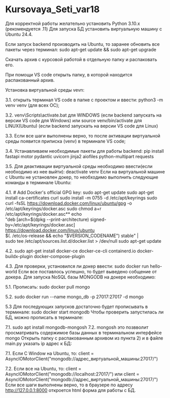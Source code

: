 # Kursovaya_Seti_var18
Для корректной работы желательно установить Python 3.10.x (рекомендуется .11) Для запуска БД установить виртуальную машину с Ubuntu 24.4.

Если запуск backend производить на Ubuntu, то заранее обновить все пакеты через терминал: sudo apt-get update && sudo apt-get upgrade

Скачать архив с курсовой работой в отдельную папку и распаковать его.

При помощи VS code открыть папку, в которой находится распакованный архив.

Установка виртуальной среды vevn:

3.1. открыть терминал VS code в папке с проектом и ввести:    python3 -m venv venv (для всех ОС);

3.2. venv\Scripts\activate.bat   для WINDOWS (если backend запускать на версии VS code для Windows)
   или source venv/bin/activate   для LINUX(Ubuntu) (если backend запускать на версии VS code для Linux)

3.3. Если все шаги выполнены верно, то после активации виртуальной среды появится приписка (venv) в терминале VS code;

3.4. Устанавливаем необходимые пакеты для работы backend:
 pip install fastapi motor pydantic uvicorn jinja2 aiofiles python-multipart requests

3.5. Для деактивации виртуальной среды необходимо ввести(если необходимо из нее выйти):
deactivate venv
Если на виртуальной машине с Ubuntu не установлен докер, то необходимо выполнить следующие команды в терминале Ubuntu:

4.1. # Add Docker's official GPG key:
   sudo apt-get update
   sudo apt-get install ca-certificates curl
   sudo install -m 0755 -d /etc/apt/keyrings
   sudo curl -fsSL https://download.docker.com/linux/ubuntu/gpg -o /etc/apt/keyrings/docker.asc
   sudo chmod a+r /etc/apt/keyrings/docker.asc**
   echo \
     "deb [arch=$(dpkg --print-architecture) signed-by=/etc/apt/keyrings/docker.asc] https://download.docker.com/linux/ubuntu \
     $(. /etc/os-release && echo "$VERSION_CODENAME") stable" | \
     sudo tee /etc/apt/sources.list.d/docker.list > /dev/null
   sudo apt-get update

4.2. sudo apt-get install docker-ce docker-ce-cli containerd.io docker-buildx-plugin docker-compose-plugin

4.3. Для проверки, установился ли докер ввести: 
     sudo docker run hello-world
     Если все поставлось успешно, то будет выведено собщение от докера.
Для запуска NoSQL базы MONGODB на докере необходимо:

5.1. Прописать: sudo docker pull mongo

5.2. sudo docker run --name mongo_db -p 27017:27017 -d mongo

5.3 Для последующих запусков достаточно будет прописывать в терминале: sudo docker start mongodb
Чтобы проверить запустилась ли БД, можно прописать в терминале:

7.1. sudo apt install mongodb-mongosh
7.2. mongosh  это позвволит просматривать содержимое базы данных в терминальном интерфейсе mongo
Открыть папку с распакованным архивом из пункта 2) и в файле main.py указать ip адрес к БД:

 7.1. Если С Window на Ubuntu, то:  client = AsyncIOMotorClient("mongodb://адрес_виртуальной_машины:27017/")

 7.2. Если все на Ubuntu, то:       client = AsyncIOMotorClient("mongodb://localhost:27017/") или client = AsyncIOMotorClient("mongodb://адрес_виртуальной_машины:27017/")
Если все шаги выполнены верно, то в браузере по адресу http://127.0.0.1:8000 откроется html форма для работы с БД.
